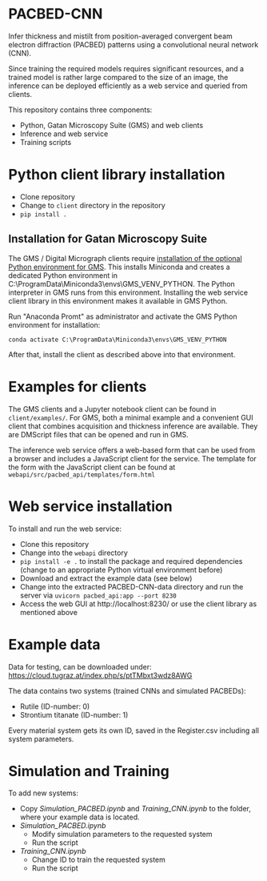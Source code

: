 # PACBED-CNN

Infer thickness and mistilt from position-averaged convergent beam electron
diffraction (PACBED) patterns using a convolutional neural network (CNN).

Since training the required models requires significant resources, and a trained
model is rather large compared to the size of an image, the inference can be
deployed efficiently as a web service and queried from clients.

This repository contains three components:

* Python, Gatan Microscopy Suite (GMS) and web clients
* Inference and web service
* Training scripts

# Python client library installation

* Clone repository
* Change to `client` directory in the repository
* `pip install .`

## Installation for Gatan Microscopy Suite

The GMS / Digital Micrograph clients require [installation of the optional Python environment for GMS](https://www.gatan.com/python-installation). This installs Miniconda and creates a
dedicated Python environment in C:\ProgramData\Miniconda3\envs\GMS_VENV_PYTHON. The Python interpreter in GMS runs from this environment. Installing the web service client library in this environment makes it available in GMS Python.

Run "Anaconda Promt" as administrator and activate the GMS Python environment for installation:

```
conda activate C:\ProgramData\Miniconda3\envs\GMS_VENV_PYTHON
```

After that, install the client as described above into that environment.

# Examples for clients

The GMS clients and a Jupyter notebook client can be found in
`client/examples/`. For GMS, both a minimal example and a convenient GUI client
that combines acquisition and thickness inference are available. They are
DMScript files that can be opened and run in GMS.

The inference web service offers a web-based form that can be used from a
browser and includes a JavaScript client for the service. The template for the form
with the JavaScript client can be found at `webapi/src/pacbed_api/templates/form.html`

# Web service installation

To install and run the web service:

- Clone this repository
- Change into the `webapi` directory
- `pip install -e .` to install the package and required dependencies (change to an appropriate Python virtual environment before)
- Download and extract the example data (see below)
- Change into the extracted PACBED-CNN-data directory and run the server via `uvicorn pacbed_api:app --port 8230`
- Access the web GUI at http://localhost:8230/ or use the client library as mentioned above

# Example data

Data for testing, can be downloaded under:
https://cloud.tugraz.at/index.php/s/ptTMbxt3wdz8AWG

The data contains two systems (trained CNNs and simulated PACBEDs):
  - Rutile (ID-number: 0)
  - Strontium titanate (ID-number: 1)

Every material system gets its own ID, saved in the Register.csv including all system parameters.

# Simulation and Training

To add new systems:

- Copy *Simulation_PACBED.ipynb* and *Training_CNN.ipynb* to the folder, where your example data is located.
- *Simulation_PACBED.ipynb*
  - Modify simulation parameters to the requested system
  - Run the script
- *Training_CNN.ipynb*
  - Change ID to train the requested system
  - Run the script

